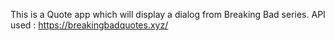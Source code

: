 This is a Quote app which will display a dialog from Breaking Bad series. API used : https://breakingbadquotes.xyz/
